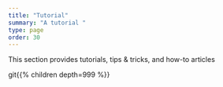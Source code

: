 ```yaml
---
title: "Tutorial"
summary: "A tutorial "
type: page
order: 30
---
```


This section provides tutorials, tips & tricks, and how-to articles 

git{{% children depth=999 %}}

